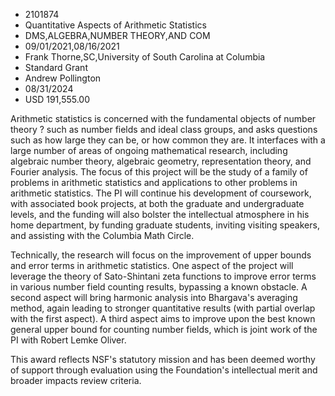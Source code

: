 
* 2101874
* Quantitative Aspects of Arithmetic Statistics
* DMS,ALGEBRA,NUMBER THEORY,AND COM
* 09/01/2021,08/16/2021
* Frank Thorne,SC,University of South Carolina at Columbia
* Standard Grant
* Andrew Pollington
* 08/31/2024
* USD 191,555.00

Arithmetic statistics is concerned with the fundamental objects of number theory
? such as number fields and ideal class groups, and asks questions such as how
large they can be, or how common they are. It interfaces with a large number of
areas of ongoing mathematical research, including algebraic number theory,
algebraic geometry, representation theory, and Fourier analysis. The focus of
this project will be the study of a family of problems in arithmetic statistics
and applications to other problems in arithmetic statistics. The PI will
continue his development of coursework, with associated book projects, at both
the graduate and undergraduate levels, and the funding will also bolster the
intellectual atmosphere in his home department, by funding graduate students,
inviting visiting speakers, and assisting with the Columbia Math Circle.

Technically, the research will focus on the improvement of upper bounds and
error terms in arithmetic statistics. One aspect of the project will leverage
the theory of Sato-Shintani zeta functions to improve error terms in various
number field counting results, bypassing a known obstacle. A second aspect will
bring harmonic analysis into Bhargava's averaging method, again leading to
stronger quantitative results (with partial overlap with the first aspect). A
third aspect aims to improve upon the best known general upper bound for
counting number fields, which is joint work of the PI with Robert Lemke Oliver.

This award reflects NSF's statutory mission and has been deemed worthy of
support through evaluation using the Foundation's intellectual merit and broader
impacts review criteria.

